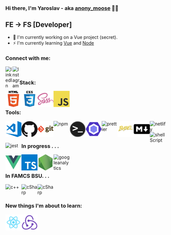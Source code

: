 ### Hi there, I'm Yaroslav - aka [anony_moose][linkedin] 👋:leo:

## FE -> FS [Developer]
 - :eyes: I'm currently working on a Vue project (secret).
 - :zap: I'm currently learning [Vue][vue] and [Node][nodejs]

### Connect with me:

[<img align="left" alt="linkedIn" width="22px" src="https://cdn.jsdelivr.net/npm/simple-icons@v3/icons/linkedin.svg" />][linkedin]
[<img align="left" alt="Instagram" width="22px" src="https://cdn.jsdelivr.net/npm/simple-icons@v3/icons/instagram.svg" />][instagram]

<br />

### Stack:
[<img align="left" alt="HTML5" width="50px" src="https://raw.githubusercontent.com/github/explore/80688e429a7d4ef2fca1e82350fe8e3517d3494d/topics/html/html.png" />][html5]
[<img align="left" alt="CSS3" width="50px" src="https://raw.githubusercontent.com/github/explore/80688e429a7d4ef2fca1e82350fe8e3517d3494d/topics/css/css.png" />][css3]
[<img align="left" alt="Sass" width="50px" src="https://raw.githubusercontent.com/github/explore/80688e429a7d4ef2fca1e82350fe8e3517d3494d/topics/sass/sass.png" />][sass]
[<img align="left" alt="JavaScript" width="50px" src="https://raw.githubusercontent.com/github/explore/80688e429a7d4ef2fca1e82350fe8e3517d3494d/topics/javascript/javascript.png" />][javascript]


<br />
<br />

### Tools:

[<img align="left" alt="Visual Studio Code" width="50px" src="https://raw.githubusercontent.com/github/explore/80688e429a7d4ef2fca1e82350fe8e3517d3494d/topics/visual-studio-code/visual-studio-code.png" />][visualstudio]
[<img align="left" alt="GitHub" width="50px" src="https://raw.githubusercontent.com/github/explore/78df643247d429f6cc873026c0622819ad797942/topics/github/github.png" />][github]
[<img align="left" alt="Git" width="50px" src="https://raw.githubusercontent.com/github/explore/80688e429a7d4ef2fca1e82350fe8e3517d3494d/topics/git/git.png" />][git]
[<img align="left" alt="npm" width="50px" src="https://cdn.jsdelivr.net/npm/simple-icons@3.3.0/icons/npm.svg" />][npm]
[<img align="left" alt="terminal" width="50px" src="https://raw.githubusercontent.com/github/explore/80688e429a7d4ef2fca1e82350fe8e3517d3494d/topics/terminal/terminal.png" />][terminal]
[<img align="left" alt="eslint" width="50px" src="https://raw.githubusercontent.com/github/explore/80688e429a7d4ef2fca1e82350fe8e3517d3494d/topics/eslint/eslint.png" />][eslint]
[<img align="left" alt="prettier" width="50px" src="https://cdn.jsdelivr.net/npm/simple-icons@3.3.0/icons/prettier.svg" />][prettier]
[<img align="left" alt="babel" width="50px" src="https://raw.githubusercontent.com/github/explore/80688e429a7d4ef2fca1e82350fe8e3517d3494d/topics/babel/babel.png" />][babel]
[<img align="left" alt="markdown" width="50px" src="https://raw.githubusercontent.com/github/explore/80688e429a7d4ef2fca1e82350fe8e3517d3494d/topics/markdown/markdown.png" />][markdown]
[<img align="left" alt="netlify" width="50px" src="https://cdn.jsdelivr.net/npm/simple-icons@3.3.0/icons/netlify.svg" />][netlify]
[<img align="left" alt="shellScript" width="50px" src="https://cdn.jsdelivr.net/npm/simple-icons@3.3.0/icons/powershell.svg" />][shellScript]
[<img align="left" alt="jest" width="50px" src="https://cdn.jsdelivr.net/npm/simple-icons@3.3.0/icons/jest.svg" />][jest]


<br />
<br />

###  In progress . . . 
[<img align="left" alt="vue" width="50px" src="https://raw.githubusercontent.com/github/explore/80688e429a7d4ef2fca1e82350fe8e3517d3494d/topics/vue/vue.png" />][vue]
[<img align="left" alt="typescript" width="50px" src="https://raw.githubusercontent.com/github/explore/80688e429a7d4ef2fca1e82350fe8e3517d3494d/topics/typescript/typescript.png" />][typescript]
[<img align="left" alt="Node.js" width="50px" src="https://raw.githubusercontent.com/github/explore/80688e429a7d4ef2fca1e82350fe8e3517d3494d/topics/nodejs/nodejs.png" />][nodejs]
[<img align="left" alt="googleanalytics" width="50px" src="https://cdn.jsdelivr.net/npm/simple-icons@3.3.0/icons/googleanalytics.svg" />][googleanalytics]

<br />
<br />

###  In FAMCS BSU. . . 

[<img align="left" alt="c++" width="50px" src="https://cdn.jsdelivr.net/npm/simple-icons@3.3.0/icons/cplusplus.svg" />][cplusplus]
[<img align="left" alt="cSharp" width="50px" src="https://cdn.jsdelivr.net/npm/simple-icons@3.3.0/icons/csharp.svg" />][csharp]
[<img align="left" alt="cSharp" width="50px" src="https://cdn.jsdelivr.net/npm/simple-icons@3.3.0/icons/python.svg" />][python]

<br />
<br />

###  New things I'm about to learn:
[<img align="left" alt="React" width="50px" src="https://raw.githubusercontent.com/github/explore/80688e429a7d4ef2fca1e82350fe8e3517d3494d/topics/react/react.png" />][reactdocumentation]
[<img align="left" alt="Redux" width="50px" src="https://raw.githubusercontent.com/github/explore/80688e429a7d4ef2fca1e82350fe8e3517d3494d/topics/redux/redux.png" />][redux]



<br />
<br />

[website]: https://creator674.github.io/rsschool-cv
[linkedin]: https://www.linkedin.com/in/yaroslavwebdev
[instagram]: https://www.instagram.com/anony_moose666
[reactproject]: https://www.linkedin.com/in/yaroslavwebdev
[reactdocumentation]: https://reactjs.org/
[reduxdocumentation]: https://redux.js.org
[visualstudio]: https://code.visualstudio.com
[html5]: https://en.wikipedia.org/wiki/HTML
[css3]: https://en.wikipedia.org/wiki/Cascading_Style_Sheets
[sass]: https://sass-lang.com
[nodejs]: https://nodejs.org/en
[git]: https://git-scm.com
[github]: https://github.com
[terminal]: https://docs.microsoft.com/en-us/windows/terminal
[javascript]: https://www.javascript.com
[typescript]: https://www.typescriptlang.org
[jest]: https://jestjs.io
[vue]: https://vuejs.org
[npm]: https://www.npmjs.com
[eslint]: https://eslint.org
[prettier]: https://prettier.io
[babel]: https://babeljs.io
[redux]: https://redux.js.org
[markdown]: https://www.markdownguide.org
[lodash]: https://lodash.com
[googleanalytics]: https://analytics.google.com
[netlify]: https://www.netlify.com
[shellScript]: https://www.shellscript.sh
[cplusplus]: https://isocpp.org
[csharp]: https://docs.microsoft.com/en-us/dotnet/csharp/
[vue]: https://v3.vuejs.org
[python]: https://www.python.org/
